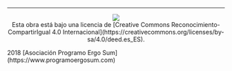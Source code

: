 <br><br>

---
<p align="center">
<img src="http://i.creativecommons.org/l/by-sa/4.0/88x31.png" /><br>
Esta obra está bajo una licencia de [Creative Commons Reconocimiento-CompartirIgual 4.0 Internacional](https://creativecommons.org/licenses/by-sa/4.0/deed.es_ES).
</p>
2018 [Asociación Programo Ergo Sum](https://www.programoergosum.com)